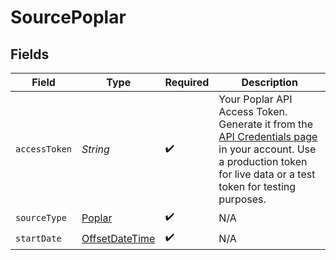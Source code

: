 # SourcePoplar


## Fields

| Field                                                                                                                                                                                                        | Type                                                                                                                                                                                                         | Required                                                                                                                                                                                                     | Description                                                                                                                                                                                                  |
| ------------------------------------------------------------------------------------------------------------------------------------------------------------------------------------------------------------ | ------------------------------------------------------------------------------------------------------------------------------------------------------------------------------------------------------------ | ------------------------------------------------------------------------------------------------------------------------------------------------------------------------------------------------------------ | ------------------------------------------------------------------------------------------------------------------------------------------------------------------------------------------------------------ |
| `accessToken`                                                                                                                                                                                                | *String*                                                                                                                                                                                                     | :heavy_check_mark:                                                                                                                                                                                           | Your Poplar API Access Token. Generate it from the [API Credentials page](https://app.heypoplar.com/credentials) in your account. Use a production token for live data or a test token for testing purposes. |
| `sourceType`                                                                                                                                                                                                 | [Poplar](../../models/shared/Poplar.md)                                                                                                                                                                      | :heavy_check_mark:                                                                                                                                                                                           | N/A                                                                                                                                                                                                          |
| `startDate`                                                                                                                                                                                                  | [OffsetDateTime](https://docs.oracle.com/javase/8/docs/api/java/time/OffsetDateTime.html)                                                                                                                    | :heavy_check_mark:                                                                                                                                                                                           | N/A                                                                                                                                                                                                          |